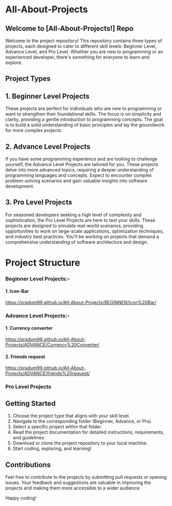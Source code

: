 
# All-About-Projects



## Welcome to [All-About-Projects!] Repo

Welcome to the project repository! This repository contains three types of projects, each designed to cater to different skill levels: Beginner Level, Advance Level, and Pro Level. Whether you are new to programming or an experienced developer, there's something for everyone to learn and explore.

## Project Types

## 1. Beginner Level Projects

These projects are perfect for individuals who are new to programming or want to strengthen their foundational skills. The focus is on simplicity and clarity, providing a gentle introduction to programming concepts. The goal is to build a solid understanding of basic principles and lay the groundwork for more complex projects.

## 2. Advance Level Projects

If you have some programming experience and are looking to challenge yourself, the Advance Level Projects are tailored for you. These projects delve into more advanced topics, requiring a deeper understanding of programming languages and concepts. Expect to encounter complex problem-solving scenarios and gain valuable insights into software development.

## 3. Pro Level Projects

For seasoned developers seeking a high level of complexity and sophistication, the Pro Level Projects are here to test your skills. These projects are designed to simulate real-world scenarios, providing opportunities to work on large-scale applications, optimization techniques, and industry best practices. You'll be working on projects that demand a comprehensive understanding of software architecture and design.

# Project Structure
### Beginner Level Projects:-
#### 1. Icon-Bar
https://pradum99.github.io/All-About-Projects/BEGINNER/Icon%20Bar/

### Advance Level Projects:-
#### 1. Currency converter
https://pradum99.github.io/All-About-Projects/ADVANCE/Currency%20Converter/

#### 2. Friends request
https://pradum99.github.io/All-About-Projects/ADVANCE/friends%20request/

### Pro Level Projects



## Getting Started
1. Choose the project type that aligns with your skill level.
2. Navigate to the corresponding folder (Beginner, Advance, or Pro).
3. Select a specific project within that folder.
4. Read the project documentation for detailed instructions, requirements, and guidelines.
5. Download or clone the project repository to your local machine.
6. Start coding, exploring, and learning!

## Contributions
Feel free to contribute to the projects by submitting pull requests or opening issues. Your feedback and suggestions are valuable in improving the projects and making them more accessible to a wider audience.

Happy coding!
